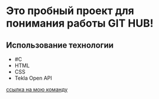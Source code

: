# Это пробный проект для понимания работы GIT HUB!

## Использование технологии

- #C
- HTML
- CSS
- Tekla Open API

[ссылка на мою команду](https://lenmontage.ru/directions/project-department)

